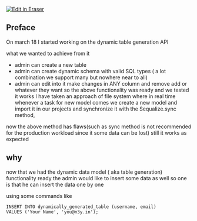 <p><a target="_blank" href="https://app.eraser.io/workspace/yNpK00qCio8rTALERwa6" id="edit-in-eraser-github-link"><img alt="Edit in Eraser" src="https://firebasestorage.googleapis.com/v0/b/second-petal-295822.appspot.com/o/images%2Fgithub%2FOpen%20in%20Eraser.svg?alt=media&amp;token=968381c8-a7e7-472a-8ed6-4a6626da5501"></a></p>

## Preface
On march 18 I started working on the dynamic table generation API 

what we wanted to achieve from it 

- admin can create a new table
- admin can create dynamic schema with valid SQL types ( a lot combination we support many but nowhere near to all)
- admin can edit into it make changes in ANY column and remove add or whatever they want
so the above functionality was ready and we tested it works I have taken an approach of file system where in real time whenever a task for new model comes we create a new model and import it in our projects and synchronize it with the Sequalize.sync method, 

now the above method has flaws(such as sync method is not recommended for the production workload since it some data can be lost) still it works as expected



## why 
now that we had the dynamic data model ( aka table generation) functionality ready the admin would like to insert some data as well so one is that he can insert the data one by one

using some commands like 

```
INSERT INTO dynamically_generated_table (username, email)
VALUES ('Your Name', 'you@n3y.in');
```




<!--- Eraser file: https://app.eraser.io/workspace/yNpK00qCio8rTALERwa6 --->